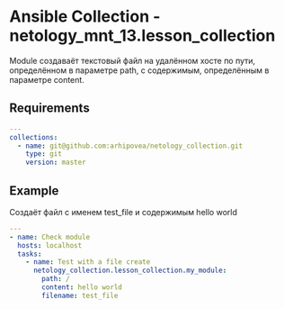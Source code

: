 # Ansible Collection - netology_mnt_13.lesson_collection

Module создаваёт текстовый файл на удалённом хосте по пути, определённом в параметре path, с содержимым, определённым в параметре content.

## Requirements

```yml
---
collections:
  - name: git@github.com:arhipovea/netology_collection.git
    type: git
    version: master
```

## Example

Создаёт файл с именем test_file и содержимым hello world

```yml
---
- name: Check module
  hosts: localhost
  tasks:
    - name: Test with a file create
      netology_collection.lesson_collection.my_module:
        path: /
        content: hello world
        filename: test_file
```

